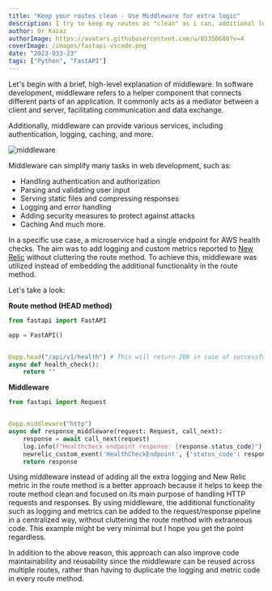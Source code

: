 ```yaml
---
title: "Keep your routes clean - Use Middleware for extra logic"
description: I try to keep my routes as "clean" as i can, additional logic will be executed via middleware - Here's a small example I did with FastAPI
author: Or Kazaz
authorImage: https://avatars.githubusercontent.com/u/83350680?v=4
coverImage: /images/fastapi-vscode.png
date: "2023-033-23"
tags: ["Python", "FastAPI"]
---
```


Let's begin with a brief, high-level explanation of middleware. In software development, middleware refers to a helper component that connects different parts of an application. It commonly acts as a mediator between a client and server, facilitating communication and data exchange. 

Additionally, middleware can provide various services, including authentication, logging, caching, and more.

![middleware](/images/middleware.png)

Middleware can simplify many tasks in web development, such as:
- Handling authentication and authorization
- Parsing and validating user input
- Serving static files and compressing responses
- Logging and error handling
- Adding security measures to protect against attacks
- Caching
And much more.

In a specific use case, a microservice had a single endpoint for AWS health checks. The aim was to add logging and custom metrics reported to [New Relic](https://newrelic.com/) without cluttering the route method. 
To achieve this, middleware was utilized instead of embedding the additional functionality in the route method.

 Let's take a look:

**Route method (HEAD method)**

```python
from fastapi import FastAPI

app = FastAPI()


@app.head("/api/v1/health") # This will return 200 in case of successful request
async def health_check():
    return ""
```

**Middleware**

```python
from fastapi import Request


@app.middleware("http")
async def response_middleware(request: Request, call_next):
    response = await call_next(request)
    log.info(f"Healthcheck endpoint response: {response.status_code}") # Log the result
    newrelic_custom_event('HealthCheckEndpoint', {'status_code': response.status_code}) # Method that will send a metric with the status code response
    return response
```

Using middleware instead of adding all the extra logging and New Relic metric in the route method is a better approach because it helps to keep the route method clean and focused on its main purpose of handling HTTP requests and responses. 
By using middleware, the additional functionality such as logging and metrics can be added to the request/response pipeline in a centralized way, without cluttering the route method with extraneous code. This example might be very minimal but I hope you get the point regardless.

In addition to the above reason, this approach can also improve code maintainability and reusability since the middleware can be reused across multiple routes, rather than having to duplicate the logging and metric code in every route method.
